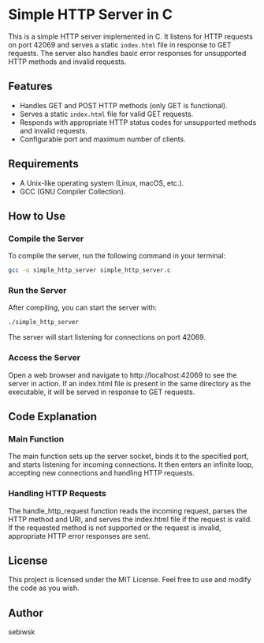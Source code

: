 # Simple HTTP Server in C

This is a simple HTTP server implemented in C. It listens for HTTP requests on port 42069 and serves a static `index.html` file in response to GET requests. The server also handles basic error responses for unsupported HTTP methods and invalid requests.

## Features

- Handles GET and POST HTTP methods (only GET is functional).
- Serves a static `index.html` file for valid GET requests.
- Responds with appropriate HTTP status codes for unsupported methods and invalid requests.
- Configurable port and maximum number of clients.

## Requirements

- A Unix-like operating system (Linux, macOS, etc.).
- GCC (GNU Compiler Collection).

## How to Use

### Compile the Server

To compile the server, run the following command in your terminal:

```sh
gcc -o simple_http_server simple_http_server.c
```

### Run the Server

After compiling, you can start the server with:

```sh
./simple_http_server
```

The server will start listening for connections on port 42069.

### Access the Server

Open a web browser and navigate to http://localhost:42069 to see the server in action. If an index.html file is present in the same directory as the executable, it will be served in response to GET requests.

## Code Explanation

### Main Function

The main function sets up the server socket, binds it to the specified port, and starts listening for incoming connections. It then enters an infinite loop, accepting new connections and handling HTTP requests.

### Handling HTTP Requests

The handle_http_request function reads the incoming request, parses the HTTP method and URI, and serves the index.html file if the request is valid. If the requested method is not supported or the request is invalid, appropriate HTTP error responses are sent.

## License

This project is licensed under the MIT License. Feel free to use and modify the code as you wish.

## Author
sebiwsk
